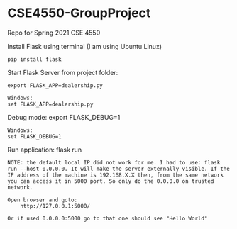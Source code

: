 # CSE4550-GroupProject
Repo for Spring 2021 CSE 4550 

Install Flask using terminal (I am using Ubuntu Linux)
    
    pip install flask

Start Flask Server from project folder:
    
    export FLASK_APP=dealership.py

    Windows:
    set FLASK_APP=dealership.py

Debug mode:
    export FLASK_DEBUG=1

    Windows:
    set FLASK_DEBUG=1

Run application:
    flask run

    NOTE: the default local IP did not work for me. I had to use: flask run --host 0.0.0.0. It will make the server externally visible. If the IP address of the machine is 192.168.X.X then, from the same network you can access it in 5000 port. So only do the 0.0.0.0 on trusted network.

    Open browser and goto: 
        http://127.0.0.1:5000/

    Or if used 0.0.0.0:5000 go to that one should see "Hello World"
